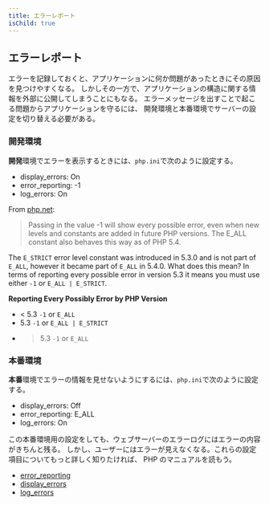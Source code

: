 ```yaml
---
title: エラーレポート
isChild: true
---
```


## エラーレポート

エラーを記録しておくと、アプリケーションに何か問題があったときにその原因を見つけやすくなる。
しかしその一方で、アプリケーションの構造に関する情報を外部に公開してしまうことにもなる。
エラーメッセージを出すことで起こる問題からアプリケーションを守るには、
開発環境と本番環境でサーバーの設定を切り替える必要がある。

### 開発環境

<strong>開発</strong>環境でエラーを表示するときには、`php.ini`で次のように設定する。

- display_errors: On
- error_reporting: -1
- log_errors: On

From [php.net](http://php.net/manual/function.error-reporting.php):

> Passing in the value -1 will show every possible error, even when new levels and constants are added in future PHP versions. The E_ALL constant also behaves this way as of PHP 5.4.

The `E_STRICT` error level constant was introduced in 5.3.0 and is not 
part of `E_ALL`, however it became part of `E_ALL` in 5.4.0. What does this mean? 
In terms of reporting every possible error in version 5.3 it means you must 
use either `-1` or `E_ALL | E_STRICT`. 

**Reporting Every Possibly Error by PHP Version**

* < 5.3 `-1` or `E_ALL`
*   5.3 `-1` or `E_ALL | E_STRICT`
* > 5.3 `-1` or `E_ALL`

### 本番環境

<strong>本番</strong>環境でエラーの情報を見せないようにするには、`php.ini`で次のように設定する。

- display_errors: Off
- error_reporting: E_ALL
- log_errors: On

この本番環境用の設定をしても、ウェブサーバーのエラーログにはエラーの内容がきちんと残る。
しかし、ユーザーにはエラーが見えなくなる。これらの設定項目についてもっと詳しく知りたければ、
PHP のマニュアルを読もう。

* [error_reporting](http://www.php.net/manual/ja/errorfunc.configuration.php#ini.error-reporting)
* [display_errors](http://www.php.net/manual/ja/errorfunc.configuration.php#ini.display-errors)
* [log_errors](http://www.php.net/manual/ja/errorfunc.configuration.php#ini.log-errors)
